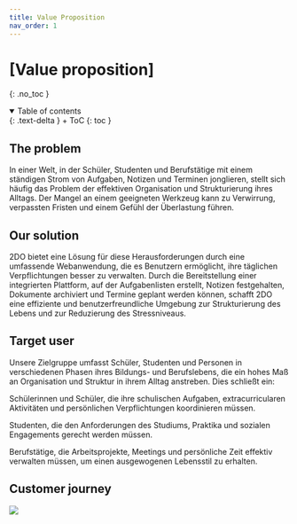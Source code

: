 ```yaml
---
title: Value Proposition
nav_order: 1
---
```




# [Value proposition]
{: .no_toc }

<details open markdown="block">
{: .text-delta }
<summary>Table of contents</summary>
+ ToC
{: toc }
</details>

## The problem

In einer Welt, in der Schüler, Studenten und Berufstätige mit einem ständigen Strom von Aufgaben, Notizen und Terminen jonglieren, stellt sich häufig das Problem der effektiven Organisation und Strukturierung ihres Alltags. Der Mangel an einem geeigneten Werkzeug kann zu Verwirrung, verpassten Fristen und einem Gefühl der Überlastung führen.

## Our solution

2DO bietet eine Lösung für diese Herausforderungen durch eine umfassende Webanwendung, die es Benutzern ermöglicht, ihre täglichen Verpflichtungen besser zu verwalten. Durch die Bereitstellung einer integrierten Plattform, auf der Aufgabenlisten erstellt, Notizen festgehalten, Dokumente archiviert und Termine geplant werden können, schafft 2DO eine effiziente und benutzerfreundliche Umgebung zur Strukturierung des Lebens und zur Reduzierung des Stressniveaus.



## Target user

Unsere Zielgruppe umfasst Schüler, Studenten und Personen in verschiedenen Phasen ihres Bildungs- und Berufslebens, die ein hohes Maß an Organisation und Struktur in ihrem Alltag anstreben. Dies schließt ein:

Schülerinnen und Schüler, die ihre schulischen Aufgaben, extracurricularen Aktivitäten und persönlichen Verpflichtungen koordinieren müssen.

Studenten, die den Anforderungen des Studiums, Praktika und sozialen Engagements gerecht werden müssen.

Berufstätige, die Arbeitsprojekte, Meetings und persönliche Zeit effektiv verwalten müssen, um einen ausgewogenen Lebensstil zu erhalten.

## Customer journey

[![](https://mermaid.ink/img/pako:eNqNVctu2zAQ_JWFTi3gHJomF90S2EkLJ0bQ-ujLWlxJrCnS4CNFHOQ3euoxn5GbfqxLqrKj2nHqkyzuDGdml9RjVhhBWZ79MMFqelho4J-XXhHcktQEp2NzcrFewyz4TdBVV-Co8NJo-EaVdN5KsrwEQQuYSG1lUfttKcAluVDUBEISfDENrbGiHE5zuDOe9EaSUmQTP9keM1WyWBFgKF_tQTqHz0dh13LJ2-n0TiCXAXvI4fwoiPX59tnLqpO470mZKq0VdUd3lsOMwiueYShzMzZwwxzU7zDRXlD0I9DBGF29NGhFymBI9LfcMpaFgkgdoPiXWU-4E4k2pXAIeNW-VMP6r54aB7XUm_Cu7pnxcsORRctjswoN6Z2FGd7LKvYANqHpS08u-QXH0jk57CFZ0LxtB-pUDEpvUKSy7aZQm8h5_h-FsUmebJfI4W6QbaKEe7I_UfEQ9Gztr7LUMWMNU1SkRaTZ8zG3WHUmdHLRE-4mYVDe_l6SXdv2pSRYmaaJtL2EIyLvrCml6g9QSo6Hb6v1muqYe9I6WN8XfLHyAZV0qVVxnKdGe1z5dBoGCvb07lefvtb7T6ztc8VnlHUNLoZtrHxljIAnZc7xOT7GFS5ZPHtw7IWpP-U8IiXWfKj3xvgW7Srpv-hxqByPtSIhK59MvIkdGGLklbHeFbWV3ic_bwLvFOouA90-F7WLl8c83VRnB1HDOK4ND21D8GESGy7IdcY_HpKFS14pamWcI70zmQb-PXnREXE2ESCOJ3Gzu7UwuLdsZKOs4fFEKfgj8Bixi8zX1NAiy_lRUIlB-UW20E9cisGb7w-6yPKSW0KjLKzjqIwlVhab7Vvukzf2tvuypA_M0x_gyjHq?type=png)](https://mermaid.live/edit#pako:eNqNVctu2zAQ_JWFTi3gHJomF90S2EkLJ0bQ-ujLWlxJrCnS4CNFHOQ3euoxn5GbfqxLqrKj2nHqkyzuDGdml9RjVhhBWZ79MMFqelho4J-XXhHcktQEp2NzcrFewyz4TdBVV-Co8NJo-EaVdN5KsrwEQQuYSG1lUfttKcAluVDUBEISfDENrbGiHE5zuDOe9EaSUmQTP9keM1WyWBFgKF_tQTqHz0dh13LJ2-n0TiCXAXvI4fwoiPX59tnLqpO470mZKq0VdUd3lsOMwiueYShzMzZwwxzU7zDRXlD0I9DBGF29NGhFymBI9LfcMpaFgkgdoPiXWU-4E4k2pXAIeNW-VMP6r54aB7XUm_Cu7pnxcsORRctjswoN6Z2FGd7LKvYANqHpS08u-QXH0jk57CFZ0LxtB-pUDEpvUKSy7aZQm8h5_h-FsUmebJfI4W6QbaKEe7I_UfEQ9Gztr7LUMWMNU1SkRaTZ8zG3WHUmdHLRE-4mYVDe_l6SXdv2pSRYmaaJtL2EIyLvrCml6g9QSo6Hb6v1muqYe9I6WN8XfLHyAZV0qVVxnKdGe1z5dBoGCvb07lefvtb7T6ztc8VnlHUNLoZtrHxljIAnZc7xOT7GFS5ZPHtw7IWpP-U8IiXWfKj3xvgW7Srpv-hxqByPtSIhK59MvIkdGGLklbHeFbWV3ic_bwLvFOouA90-F7WLl8c83VRnB1HDOK4ND21D8GESGy7IdcY_HpKFS14pamWcI70zmQb-PXnREXE2ESCOJ3Gzu7UwuLdsZKOs4fFEKfgj8Bixi8zX1NAiy_lRUIlB-UW20E9cisGb7w-6yPKSW0KjLKzjqIwlVhab7Vvukzf2tvuypA_M0x_gyjHq) 